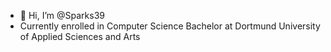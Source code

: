 - 👋 Hi, I’m @Sparks39
- Currently enrolled in Computer Science Bachelor at Dortmund University of Applied Sciences and Arts
<!---
Sparks39/Sparks39 is a ✨ special ✨ repository because its `README.md` (this file) appears on your GitHub profile.
You can click the Preview link to take a look at your changes.
--->
